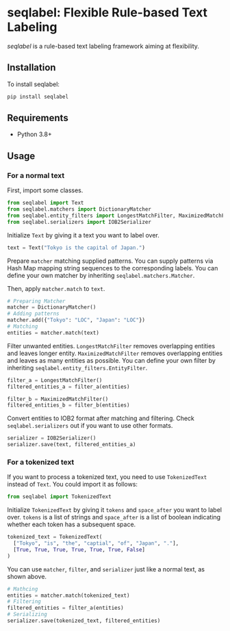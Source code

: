# seqlabel: Flexible Rule-based Text Labeling

*seqlabel* is a rule-based text labeling framework aiming at flexibility. 

## Installation

To install seqlabel:

```sh
pip install seqlabel
```

## Requirements

- Python 3.8+


## Usage

### For a normal text

First, import some classes.

```py
from seqlabel import Text
from seqlabel.matchers import DictionaryMatcher
from seqlabel.entity_filters import LongestMatchFilter, MaximizedMatchFilter
from seqlabel.serializers import IOB2Serializer
```

Initialize `Text` by giving it a text you want to label over.

```py
text = Text("Tokyo is the capital of Japan.")
```

Prepare `matcher` matching supplied patterns. You can supply patterns via Hash Map mapping string sequences to the corresponding labels. You can define your own matcher by inheriting `seqlabel.matchers.Matcher`.  

Then, apply `matcher.match` to `text`.  

```py
# Preparing Matcher
matcher = DictionaryMatcher()
# Adding patterns
matcher.add({"Tokyo": "LOC", "Japan": "LOC"})
# Matching
entities = matcher.match(text)
```

Filter unwanted entities. `LongestMatchFilter` removes overlapping entities and leaves longer entity. `MaximizedMatchFilter` removes overlapping entities and leaves as many entities as possible. You can define your own filter by inheriting `seqlabel.entity_filters.EntityFilter`.

```py
filter_a = LongestMatchFilter()
filtered_entities_a = filter_a(entities)

filter_b = MaximizedMatchFilter()
filtered_entities_b = filter_b(entities)
```

Convert entities to IOB2 format after matching and filtering. Check `seqlabel.serializers` out if you want to use other formats.

```py
serializer = IOB2Serializer()
serializer.save(text, filtered_entities_a)
```

### For a tokenized text

If you want to process a tokenized text, you need to use `TokenizedText` instead of `Text`. You could import it as follows:

```py
from seqlabel import TokenizedText
```

Initialize `TokenizedText` by giving it `tokens` and `space_after` you want to label over. `tokens` is a list of strings and `space_after` is a list of boolean indicating whether each token has a subsequent space.

```py
tokenized_text = TokenizedText(
  ["Tokyo", "is", "the", "captial", "of", "Japan", "."],
  [True, True, True, True, True, True, False]
)
```

You can use `matcher`, `filter`, and `serializer` just like a normal text, as shown above.

```py
# Mathcing
entities = matcher.match(tokenized_text)
# Filtering
filtered_entities = filter_a(entities)
# Serializing
serializer.save(tokenized_text, filtered_entities)
```